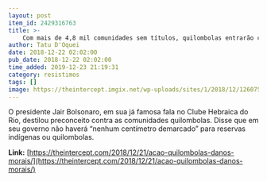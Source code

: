 ```yaml
---
layout: post
item_id: 2429316763
title: >-
    Com mais de 4,8 mil comunidades sem títulos, quilombolas entrarão com ação por danos morais
author: Tatu D'Oquei
date: 2018-12-22 02:02:00
pub_date: 2018-12-22 02:02:00
time_added: 2019-12-23 21:19:31
category: resistimos
tags: []
image: https://theintercept.imgix.net/wp-uploads/sites/1/2018/12/12607583-high-1544643285.jpeg?auto=compress%2Cformat&q=90&fit=crop&w=1200&h=800
---
```


O presidente Jair Bolsonaro, em sua já famosa fala no Clube Hebraica do Rio, destilou preconceito contra as comunidades quilombolas. Disse que em seu governo não haverá “nenhum centímetro demarcado” para reservas indígenas ou quilombolas.

**Link:** [https://theintercept.com/2018/12/21/acao-quilombolas-danos-morais/](https://theintercept.com/2018/12/21/acao-quilombolas-danos-morais/)

